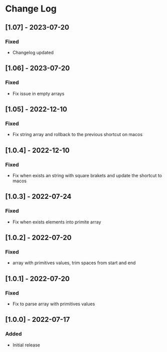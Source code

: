 # Change Log

## [1.07] - 2023-07-20

### Fixed
- Changelog updated

## [1.06] - 2023-07-20

### Fixed
- Fix issue in empty arrays

## [1.05] - 2022-12-10

### Fixed
- Fix string array and rollback to the previous shortcut on macos

## [1.0.4] - 2022-12-10

### Fixed
- Fix when exists an string with square brakets and update the shortcut to macos

## [1.0.3] - 2022-07-24

### Fixed
- Fix when exists elements into primite array

## [1.0.2] - 2022-07-20
### Fixed
- array with primitives values, trim spaces from start and end


## [1.0.1] - 2022-07-20
### Fixed
- Fix to parse array with primitives values


## [1.0.0] - 2022-07-17
### Added
- Initial release